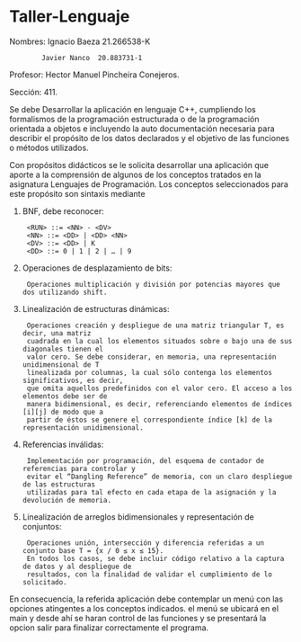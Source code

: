 # Taller-Lenguaje
Nombres:    Ignacio Baeza 21.266538-K 

            Javier Nanco  20.883731-1 

Profesor:   Hector Manuel Pincheira Conejeros.

Sección:    411.

Se debe	Desarrollar la aplicación en lenguaje C++, cumpliendo los formalismos de
la programación estructurada o de la programación orientada a objetos e incluyendo
la auto documentación necesaria para describir el propósito de los datos declarados
y el objetivo de las funciones o métodos utilizados.

Con propósitos didácticos se le solicita desarrollar una aplicación que aporte a
la comprensión de algunos de los conceptos tratados en la asignatura Lenguajes de 
Programación. Los conceptos seleccionados para este propósito son sintaxis mediante

1) BNF, debe reconocer:
        
        <RUN> ::= <NN> - <DV>
        <NN> ::= <DD> | <DD> <NN>
        <DV> ::= <DD> | K
        <DD> ::= 0 | 1 | 2 | … | 9

2) Operaciones de desplazamiento de bits:
        
        Operaciones multiplicación y división por potencias mayores que dos utilizando shift.

3) Linealización de estructuras dinámicas:
        
        Operaciones creación y despliegue de una matriz triangular T, es decir, una matriz
        cuadrada en la cual los elementos situados sobre o bajo una de sus diagonales tienen el 
        valor cero. Se debe considerar, en memoria, una representación unidimensional de T 
        linealizada por columnas, la cual sólo contenga los elementos significativos, es decir, 
        que omita aquellos predefinidos con el valor cero. El acceso a los elementos debe ser de
        manera bidimensional, es decir, referenciando elementos de índices [i][j] de modo que a 
        partir de éstos se genere el correspondiente índice [k] de la representación unidimensional.
        
4) Referencias inválidas:
        
        Implementación por programación, del esquema de contador de referencias para controlar y 
        evitar el “Dangling Reference” de memoria, con un claro despliegue de las estructuras 
        utilizadas para tal efecto en cada etapa de la asignación y la devolución de memoria.
        
5) Linealización de arreglos bidimensionales y representación de conjuntos:

        Operaciones unión, intersección y diferencia referidas a un conjunto base T = {x / 0 ≤ x ≤ 15}.
        En todos los casos, se debe incluir código relativo a la captura de datos y al despliegue de 
        resultados, con la finalidad de validar el cumplimiento de lo solicitado.


En consecuencia, la referida aplicación debe contemplar un menú con las opciones atingentes a los conceptos
indicados. el menú se ubicará en el main y desde ahí se haran control de las funciones y se presentará la
opcion salir para finalizar correctamente el programa.
